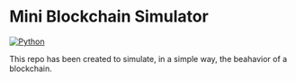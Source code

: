 # Mini Blockchain Simulator

[![Python](https://img.shields.io/badge/language-Python-%23f34b7d.svg?style=plastic)](https://en.wikipedia.org/wiki/Python_(programming_language))

This repo has been created to simulate, in a simple way, the beahavior of a blockchain.

